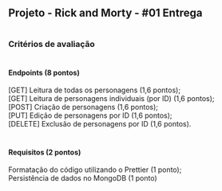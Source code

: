 
## Projeto - Rick and Morty - #01 Entrega
#

### Critérios de avaliação
#

#### Endpoints (8 pontos)<br>

[GET] Leitura de todas os personagens (1,6 pontos);<br>
[GET] Leitura de personagens individuais (por ID) (1,6 pontos);<br>
[POST] Criação de personagens (1,6 pontos);<br>
[PUT] Edição de personagens por ID (1,6 pontos);<br>
[DELETE] Exclusão de personagens por ID (1,6 pontos).<br>
#

#### Requisitos (2 pontos)

Formatação do código utilizando o Prettier (1 ponto);<br>
Persistência de dados no MongoDB (1 ponto)
#
